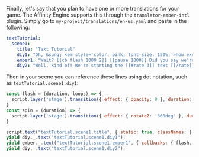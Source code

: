 Finally, let's say that you plan to have one or more translations for your game. The Affinity Engine supports this through the `translator-ember-intl` plugin. Simply go to `my-project/translations/en-us.yaml` and paste in the following:

```yaml
textTutorial:
  scene1:
    title: "Text Tutorial"
    diy1: "Oh, &sung; <em style='color: pink; font-size: 150%;'>how exciting!</em> &sung; We're starting the <a href='https://en.wikipedia.org/wiki/Text_(literary_theory)' target='_blank'>text</a> tutorial."
    ember1: "Wait? [[cb flash 1000 2]] [[pause 1000]] Did you say we're starting the [[cb spin 1000]] [[pause 1000]] next tutorial?"
    diy2: "Well, kind of! We're starting the [[#rate 3]] text [[/rate]] tutorial, but it's also the next one."
```

Then in your scene you can reference these lines using dot notation, such as `textTutorial.scene1.diy1`:

```js
const flash = (duration, loops) => {
  script.layer('stage').transition({ effect: { opacity: 0 }, duration: duration / (loops * 2), loop: loops });
}
const spin = (duration) => {
  script.layer('stage').transition({ effect: { rotateZ: '360deg' }, duration: duration });
}

script.text("textTutorial.scene1.title", { static: true, classNames: ['ae-paper ae-caption ae-caption-center'] });
yield diy._.text("textTutorial.scene1.diy1");
yield ember._.text("textTutorial.scene1.ember1", { callbacks: { flash, spin } });
yield diy._.text("textTutorial.scene1.diy2");
```

